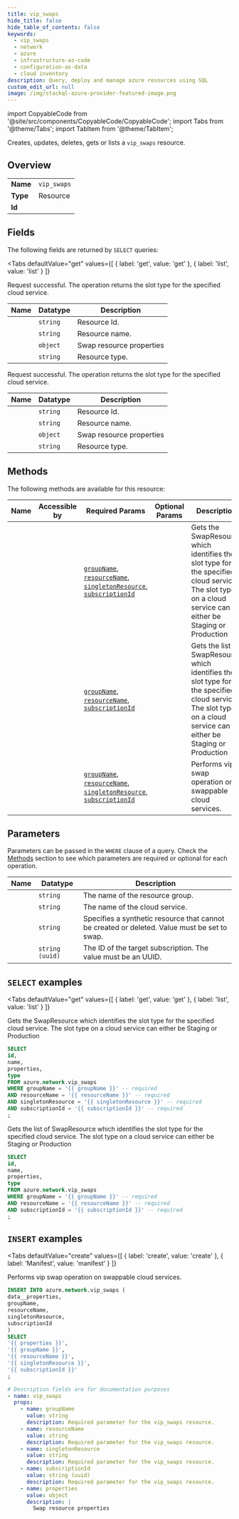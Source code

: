 ```yaml
--- 
title: vip_swaps
hide_title: false
hide_table_of_contents: false
keywords:
  - vip_swaps
  - network
  - azure
  - infrastructure-as-code
  - configuration-as-data
  - cloud inventory
description: Query, deploy and manage azure resources using SQL
custom_edit_url: null
image: /img/stackql-azure-provider-featured-image.png
---
```


import CopyableCode from '@site/src/components/CopyableCode/CopyableCode';
import Tabs from '@theme/Tabs';
import TabItem from '@theme/TabItem';

Creates, updates, deletes, gets or lists a <code>vip_swaps</code> resource.

## Overview
<table><tbody>
<tr><td><b>Name</b></td><td><code>vip_swaps</code></td></tr>
<tr><td><b>Type</b></td><td>Resource</td></tr>
<tr><td><b>Id</b></td><td><CopyableCode code="azure.network.vip_swaps" /></td></tr>
</tbody></table>

## Fields

The following fields are returned by `SELECT` queries:

<Tabs
    defaultValue="get"
    values={[
        { label: 'get', value: 'get' },
        { label: 'list', value: 'list' }
    ]}
>
<TabItem value="get">

Request successful. The operation returns the slot type for the specified cloud service.

<table>
<thead>
    <tr>
    <th>Name</th>
    <th>Datatype</th>
    <th>Description</th>
    </tr>
</thead>
<tbody>
<tr>
    <td><CopyableCode code="id" /></td>
    <td><code>string</code></td>
    <td>Resource Id.</td>
</tr>
<tr>
    <td><CopyableCode code="name" /></td>
    <td><code>string</code></td>
    <td>Resource name.</td>
</tr>
<tr>
    <td><CopyableCode code="properties" /></td>
    <td><code>object</code></td>
    <td>Swap resource properties</td>
</tr>
<tr>
    <td><CopyableCode code="type" /></td>
    <td><code>string</code></td>
    <td>Resource type.</td>
</tr>
</tbody>
</table>
</TabItem>
<TabItem value="list">

Request successful. The operation returns the slot type for the specified cloud service.

<table>
<thead>
    <tr>
    <th>Name</th>
    <th>Datatype</th>
    <th>Description</th>
    </tr>
</thead>
<tbody>
<tr>
    <td><CopyableCode code="id" /></td>
    <td><code>string</code></td>
    <td>Resource Id.</td>
</tr>
<tr>
    <td><CopyableCode code="name" /></td>
    <td><code>string</code></td>
    <td>Resource name.</td>
</tr>
<tr>
    <td><CopyableCode code="properties" /></td>
    <td><code>object</code></td>
    <td>Swap resource properties</td>
</tr>
<tr>
    <td><CopyableCode code="type" /></td>
    <td><code>string</code></td>
    <td>Resource type.</td>
</tr>
</tbody>
</table>
</TabItem>
</Tabs>

## Methods

The following methods are available for this resource:

<table>
<thead>
    <tr>
    <th>Name</th>
    <th>Accessible by</th>
    <th>Required Params</th>
    <th>Optional Params</th>
    <th>Description</th>
    </tr>
</thead>
<tbody>
<tr>
    <td><a href="#get"><CopyableCode code="get" /></a></td>
    <td><CopyableCode code="select" /></td>
    <td><a href="#parameter-groupName"><code>groupName</code></a>, <a href="#parameter-resourceName"><code>resourceName</code></a>, <a href="#parameter-singletonResource"><code>singletonResource</code></a>, <a href="#parameter-subscriptionId"><code>subscriptionId</code></a></td>
    <td></td>
    <td>Gets the SwapResource which identifies the slot type for the specified cloud service. The slot type on a cloud service can either be Staging or Production</td>
</tr>
<tr>
    <td><a href="#list"><CopyableCode code="list" /></a></td>
    <td><CopyableCode code="select" /></td>
    <td><a href="#parameter-groupName"><code>groupName</code></a>, <a href="#parameter-resourceName"><code>resourceName</code></a>, <a href="#parameter-subscriptionId"><code>subscriptionId</code></a></td>
    <td></td>
    <td>Gets the list of SwapResource which identifies the slot type for the specified cloud service. The slot type on a cloud service can either be Staging or Production</td>
</tr>
<tr>
    <td><a href="#create"><CopyableCode code="create" /></a></td>
    <td><CopyableCode code="insert" /></td>
    <td><a href="#parameter-groupName"><code>groupName</code></a>, <a href="#parameter-resourceName"><code>resourceName</code></a>, <a href="#parameter-singletonResource"><code>singletonResource</code></a>, <a href="#parameter-subscriptionId"><code>subscriptionId</code></a></td>
    <td></td>
    <td>Performs vip swap operation on swappable cloud services.</td>
</tr>
</tbody>
</table>

## Parameters

Parameters can be passed in the `WHERE` clause of a query. Check the [Methods](#methods) section to see which parameters are required or optional for each operation.

<table>
<thead>
    <tr>
    <th>Name</th>
    <th>Datatype</th>
    <th>Description</th>
    </tr>
</thead>
<tbody>
<tr id="parameter-groupName">
    <td><CopyableCode code="groupName" /></td>
    <td><code>string</code></td>
    <td>The name of the resource group.</td>
</tr>
<tr id="parameter-resourceName">
    <td><CopyableCode code="resourceName" /></td>
    <td><code>string</code></td>
    <td>The name of the cloud service.</td>
</tr>
<tr id="parameter-singletonResource">
    <td><CopyableCode code="singletonResource" /></td>
    <td><code>string</code></td>
    <td>Specifies a synthetic resource that cannot be created or deleted. Value must be set to swap.</td>
</tr>
<tr id="parameter-subscriptionId">
    <td><CopyableCode code="subscriptionId" /></td>
    <td><code>string (uuid)</code></td>
    <td>The ID of the target subscription. The value must be an UUID.</td>
</tr>
</tbody>
</table>

## `SELECT` examples

<Tabs
    defaultValue="get"
    values={[
        { label: 'get', value: 'get' },
        { label: 'list', value: 'list' }
    ]}
>
<TabItem value="get">

Gets the SwapResource which identifies the slot type for the specified cloud service. The slot type on a cloud service can either be Staging or Production

```sql
SELECT
id,
name,
properties,
type
FROM azure.network.vip_swaps
WHERE groupName = '{{ groupName }}' -- required
AND resourceName = '{{ resourceName }}' -- required
AND singletonResource = '{{ singletonResource }}' -- required
AND subscriptionId = '{{ subscriptionId }}' -- required
;
```
</TabItem>
<TabItem value="list">

Gets the list of SwapResource which identifies the slot type for the specified cloud service. The slot type on a cloud service can either be Staging or Production

```sql
SELECT
id,
name,
properties,
type
FROM azure.network.vip_swaps
WHERE groupName = '{{ groupName }}' -- required
AND resourceName = '{{ resourceName }}' -- required
AND subscriptionId = '{{ subscriptionId }}' -- required
;
```
</TabItem>
</Tabs>


## `INSERT` examples

<Tabs
    defaultValue="create"
    values={[
        { label: 'create', value: 'create' },
        { label: 'Manifest', value: 'manifest' }
    ]}
>
<TabItem value="create">

Performs vip swap operation on swappable cloud services.

```sql
INSERT INTO azure.network.vip_swaps (
data__properties,
groupName,
resourceName,
singletonResource,
subscriptionId
)
SELECT 
'{{ properties }}',
'{{ groupName }}',
'{{ resourceName }}',
'{{ singletonResource }}',
'{{ subscriptionId }}'
;
```
</TabItem>
<TabItem value="manifest">

```yaml
# Description fields are for documentation purposes
- name: vip_swaps
  props:
    - name: groupName
      value: string
      description: Required parameter for the vip_swaps resource.
    - name: resourceName
      value: string
      description: Required parameter for the vip_swaps resource.
    - name: singletonResource
      value: string
      description: Required parameter for the vip_swaps resource.
    - name: subscriptionId
      value: string (uuid)
      description: Required parameter for the vip_swaps resource.
    - name: properties
      value: object
      description: |
        Swap resource properties
```
</TabItem>
</Tabs>
